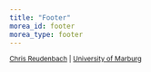 ```yaml
---
title: "Footer"
morea_id: footer
morea_type: footer
---
```


<small>
<a class="footer-link" href="https://www.uni-marburg.de/de/fb19/fachbereich/staff/reudenbach">Chris Reudenbach</a>
|
<a class="footer-link"  href="https://www.uni-marburg.de/en">University of Marburg </a>
</small>



